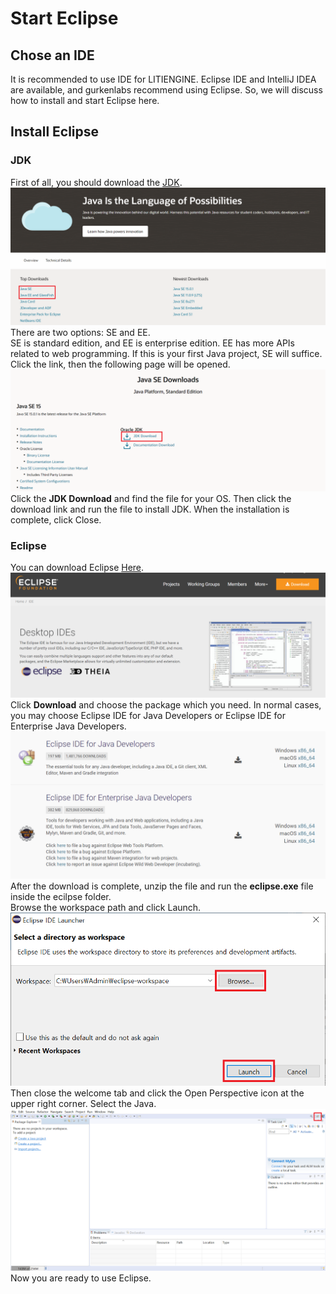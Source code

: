 # Start Eclipse

## Chose an IDE

It is recommended to use IDE for LITIENGINE. Eclipse IDE and IntelliJ IDEA are available, and gurkenlabs recommend using Eclipse. So, we will discuss how to install and start Eclipse here.  

## Install Eclipse

### JDK

First of all, you should download the [JDK](https://www.oracle.com/java/technologies/).  
![jdk_download](./img/jdk_download.png)    
There are two options: SE and EE.  
SE is standard edition, and EE is enterprise edition. EE has more APIs related to web programming. If this is your first Java project, SE will suffice.  
Click the link, then the following page will be opened.    
![jdk_downloa_2](./img/jdk_download_2.png)    
Click the **JDK Download** and find the file for your OS. Then click the download link and run the file to install JDK. When the installation is complete, click Close.      

### Eclipse

You can download Eclipse [Here](https://www.eclipse.org/ide/).  
![eclipse-download](./img/eclipse_download.png)    
Click **Download** and choose the package which you need. In normal cases, you may choose Eclipse IDE for Java Developers or Eclipse IDE for Enterprise Java Developers.  
![eclipse-download-2](./img/eclipse_download_2.png)    
After the download is complete, unzip the file and run the **eclipse.exe** file inside the ecilpse folder.  
Browse the workspace path and click Launch.  
![eclipse-download-3](./img/eclipse_download_3.png)    
Then close the welcome tab and click the Open Perspective icon at the upper right corner. Select the Java.  
![eclipse-download-4](./img/eclipse_download_4.png)    
Now you are ready to use Eclipse.
